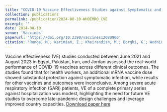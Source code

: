```yaml
---
title: "COVID-19 Vaccine Effectiveness Studies against Symptomatic and Severe Outcomes during the Omicron Period in Four Countries in the Eastern Mediterranean Region"
collection: publications
permalink: /publication/2024-08-10-WHOEMRO_CVE
excerpt: ''
date: 2014-08-10
venue: 'Vaccines'
paperurl: 'https://doi.org/10.3390/vaccines12080906'
citation: 'Runge, M.; Karimian, Z.; Kheirandish, M.; Borghi, G.; Wodniak, N.; Fahmy, K.; Mantel, C.; Cherian, T.; Nabil Ahmed Said, Z.; Najafi, F.; et al. COVID-19 Vaccine Effectiveness Studies against Symptomatic and Severe Outcomes during the Omicron Period in Four Countries in the Eastern Mediterranean Region. Vaccines 2024, 12, 906.'
---
```


Vaccine effectiveness (VE) studies conducted between June 2021 and August 2023 in Egypt, Pakistan, Iran, and Jordan assessed the real-world performance of COVID-19 vaccines across different clinical outcomes.
The studies found that for health workers, an additional mRNA vaccine dose showed substantial protection against symptomatic infection, while results for other vaccines and outcomes were inconclusive.
Among severe acute respiratory infection (SARI) patients, VE of a complete primary series against hospitalization was modest, 
highlighting the need for future VE studies to overcome late-pandemic design challenges and leverage improved country capacities. 
[Download paper here](https://www.mdpi.com/2076-393X/12/8/906)